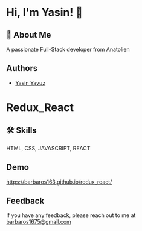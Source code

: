
# Hi, I'm Yasin! 👋


## 🚀 About Me
A passionate Full-Stack developer from Anatolien


## Authors
- [Yasin Yavuz](https://github.com/barbaros163)


# Redux_React
## 🛠 Skills
HTML, CSS, JAVASCRIPT, REACT


## Demo
https://barbaros163.github.io/redux_react/
## Feedback

If you have any feedback, please reach out to me at barbaros1675@gmail.com

